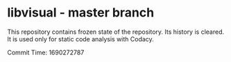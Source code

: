 # libvisual - master branch

This repository contains frozen state of the repository.
Its history is cleared. It is used only for static code
analysis with Codacy.

Commit Time: 1690272787